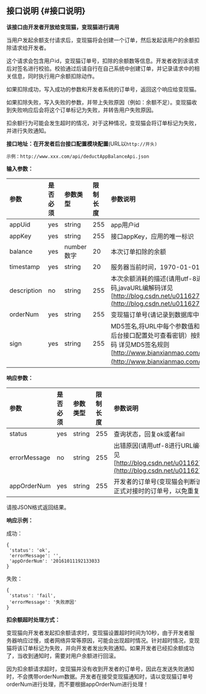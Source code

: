 ## **接口说明** {#接口说明}

**该接口由开发者开放给变现猫，变现猫进行调用**

当用户发起余额支付请求后，变现猫将会创建一个订单，然后发起该用户的余额扣除请求给开发者。

这个请求会包含用户id，变现猫订单号，扣除的余额数等信息。开发者收到该请求后对签名进行校验。校验通过后请自行在自己系统中创建订单，并记录请求中的相关信息，同时执行用户余额扣除动作。

如果扣除成功，写入成功的参数和开发者系统的订单号，返回这个响应给变现猫。

如果扣除失败，写入失败的参数，并带上失败原因（例如：余额不足）。变现猫收到失败响应后会将这个订单标记为失败，并转告用户失败原因。

扣余额行为可能会发生超时的情况，对于这种情况，变现猫会将订单标记为失败，并进行失败通知。

**接口地址：在开发者后台接口配置模块配置**\(URL以`http://开头)`

```
示例：http://www.xxx.com/api/deductAppBalanceApi.json

```

**输入参数：**

| **参数** | **是否必须** | **参数类型** | **限制长度** | **参数说明** |
| :--- | :--- | :--- | :--- | :--- |
| appUid | yes | string | 255 | app用户id |
| appKey | yes | string | 255 | 接口appKey，应用的唯一标识 |
| balance | yes | number数字 | 20 | 本次订单扣除的余额 |
| timestamp | yes | string | 20 | 服务器当前时间，1970-01-01开始的时间戳，毫秒为单位。 |
| description | no | string | 255 | 本次余额消耗的描述\(请用utf-8进行URL解码，防止中文乱码,javaURL编解码详见[http://blog.csdn.net/u011627980/article/details/50911249](http://blog.csdn.net/u011627980/article/details/50911249)\) |
| orderNum | yes | string | 255 | 变现猫订单号\(请记录到数据库中\) |
| sign | yes | string | 255 | MD5签名,将URL中每个参数值和appSecret（appSecret在开发者后台接口配置处可查看密钥）按照参数名称升序，拼接然后md5转码 详见MD5签名规则[http://www.bianxianmao.com/doc/md5.html](http://www.bianxianmao.com/doc/md5.html)） |

**响应参数：**

| **参数** | **是否必须** | **参数类型** | **限制长度** | **参数说明** |
| :--- | :--- | :--- | :--- | :--- |
| status | yes | string | 255 | 查询状态，回复ok或者fail |
| errorMessage | no | string | 255 | 出错原因\(请用utf-8进行URL编码，防止中文乱码javaURL编解码详见[http://blog.csdn.net/u011627980/article/details/50911249](http://blog.csdn.net/u011627980/article/details/50911249)\) |
| appOrderNum | yes | string | 255 | 开发者的订单号\(变现猫会判断该订单号的唯一性，注意区分测试和正式对接时的订单号，以免重复\) |

请按JSON格式返回结果。

**响应示例：**

成功：

```
{
 'status': 'ok',
 'errorMessage': '',
 'appOrderNum': '20161011192133033
}

```

失败：

```
{
 'status': 'fail',
 'errorMessage': '失败原因'
}

```

**扣余额超时处理方式：**

变现猫向开发者发起扣余额请求时，变现猫设置超时时间为10秒，由于开发者服务器响应过慢，或者网络异常等原因，可能会出现超时情况。针对超时情况，变现猫将该订单标记为失败，并向开发者发出失败通知。如果开发者已经扣余额成功了，当收到通知时，需要对用户余额进行回滚。

因为扣余额请求超时，变现猫并没有收到开发者的订单号，因此在发送失败通知时，不会携带orderNum数据。开发者在接受变现猫通知时，请以变现猫订单号orderNum进行处理，而不要根据appOrderNum进行处理！

